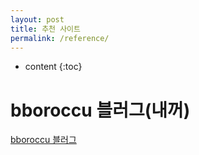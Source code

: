 ```yaml
---
layout: post
title: 추천 사이트
permalink: /reference/
---
```


* content
{:toc}


bboroccu 블러그(내꺼)
=====================
[bboroccu 블러그](https://blog.naver.com/bboroccu)